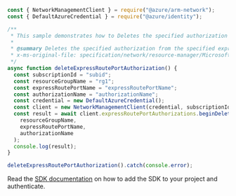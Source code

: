 ```javascript
const { NetworkManagementClient } = require("@azure/arm-network");
const { DefaultAzureCredential } = require("@azure/identity");

/**
 * This sample demonstrates how to Deletes the specified authorization from the specified express route port.
 *
 * @summary Deletes the specified authorization from the specified express route port.
 * x-ms-original-file: specification/network/resource-manager/Microsoft.Network/stable/2021-08-01/examples/ExpressRoutePortAuthorizationDelete.json
 */
async function deleteExpressRoutePortAuthorization() {
  const subscriptionId = "subid";
  const resourceGroupName = "rg1";
  const expressRoutePortName = "expressRoutePortName";
  const authorizationName = "authorizationName";
  const credential = new DefaultAzureCredential();
  const client = new NetworkManagementClient(credential, subscriptionId);
  const result = await client.expressRoutePortAuthorizations.beginDeleteAndWait(
    resourceGroupName,
    expressRoutePortName,
    authorizationName
  );
  console.log(result);
}

deleteExpressRoutePortAuthorization().catch(console.error);
```

Read the [SDK documentation](https://github.com/Azure/azure-sdk-for-js/blob/%40azure%2Farm-network_28.0.0/sdk/network/arm-network/README.md) on how to add the SDK to your project and authenticate.
